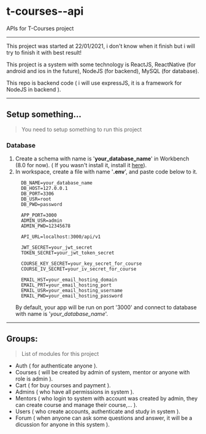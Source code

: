 # t-courses--api
APIs for T-Courses project

-----------------
This project was started at 22/01/2021, i don't know when it finish but i will try to finish it with best result!

This project is a system with some technology is ReactJS, ReactNative (for android and ios in the future), NodeJS (for backend), MySQL (for database).

This repo is backend code ( i will use expressJS, it is a framework for NodeJS in backend ).

-----------------
## Setup something...
> You need to setup something to run this project
### Database
1. Create a schema with name is '**your_database_name**' in Workbench (8.0 for now). ( If you wasn't install it, install it [here](...)).
2. In workspace, create a file with name '**.env**', and paste code below to it.
    ```
      DB_NAME=your_database_name
      DB_HOST=127.0.0.1
      DB_PORT=3306
      DB_USR=root
      DB_PWD=password

      APP_PORT=3000
      ADMIN_USR=admin
      ADMIN_PWD=12345678

      API_URL=localhost:3000/api/v1

      JWT_SECRET=your_jwt_secret
      TOKEN_SECRET=your_jwt_token_secret

      COURSE_KEY_SECRET=your_key_secret_for_course
      COURSE_IV_SECRET=your_iv_secret_for_course

      EMAIL_HST=your_email_hosting_domain
      EMAIL_PRT=your_email_hosting_port
      EMAIL_USR=your_email_hosting_username
      EMAIL_PWD=your_email_hosting_password
    ```
    By default, your app will be run on port '3000' and connect to database with name is '*your_database_name*'.


-----------------
## Groups:
> List of modules for this project
- Auth ( for authenticate anyone ).
- Courses ( will be created by admin of system, mentor or anyone with role is admin ).
- Cart ( for buy courses and payment ). 
- Admins ( who have all permissions in system ).
- Mentors ( who login to system with account was created by admin, they can create course and manage their course,... ).
- Users ( who create accounts, authenticate and study in system ).
- Forum ( when anyone can ask some questions and answer, it will be a dicussion for anyone in this system ).